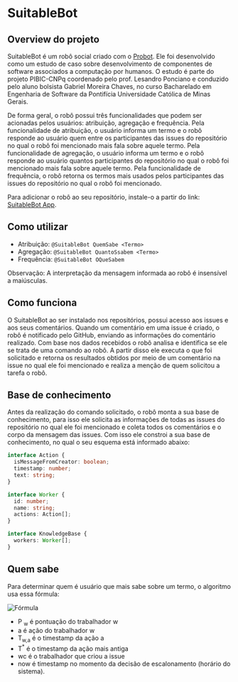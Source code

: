 # SuitableBot

## Overview do projeto

SuitableBot é um robô social criado com o [Probot](https://probot.github.io).
Ele foi desenvolvido como um estudo de caso sobre desenvolvimento de componentes de software associados a computação por humanos.
O estudo é parte do projeto PIBIC-CNPq coordenado pelo prof. Lesandro Ponciano e conduzido pelo aluno bolsista Gabriel Moreira Chaves, no curso Bacharelado em Engenharia de Software da Pontifícia Universidade Católica de Minas Gerais.

De forma geral, o robô possui três funcionalidades que podem ser acionadas pelos usuários: atribuição, agregação e frequência.
Pela funcionalidade de atribuição, o usuário informa um termo e o robô responde ao usuário quem entre os participantes das issues do repositório no qual o robô foi mencionado mais fala sobre aquele termo.
Pela funcionalidade de agregação, o usuário informa um termo e o robô responde ao usuário quantos participantes do repositório no qual o robô foi mencionado mais fala sobre aquele termo.
Pela funcionalidade de frequência, o robô retorna os termos mais usados pelos participantes das issues do repositório no qual o robô foi mencionado.

Para adicionar o robô ao seu repositório, instale-o a partir do link: [SuitableBot App](https://github.com/apps/suitablebot).

## Como utilizar

- Atribuição: `@SuitableBot QuemSabe <Termo>`
- Agregação: `@SuitableBot QuantoSsabem <Termo>`
- Frequência: `@SuitableBot OQueSabem`

Observação: A interpretação da mensagem informada ao robô é insensível a maiúsculas.

## Como funciona

O SuitableBot ao ser instalado nos repositórios, possui acesso aos issues e aos seus comentários.
Quando um comentário em uma issue é criado, o robô é notificado pelo GitHub, enviando as informações do comentário realizado.
Com base nos dados recebidos o robõ analisa e identifica se ele se trata de uma comando ao robô.
A partir disso ele executa o que foi solicitado e retorna os resultados obtidos por meio de um comentário na issue no qual ele foi mencionado e realiza a menção de quem solicitou a tarefa o robô.

## Base de conhecimento

Antes da realização do comando solicitado, o robô monta a sua base de conhecimento, para isso ele solicita as informações de todas as issues do repositório no qual ele foi mencionado e coleta todos os comentários e o corpo da mensagem das issues. Com isso ele constroi a sua base de conhecimento, no qual o seu esquema está informado abaixo:

```typescript
interface Action {
  isMessageFromCreator: boolean;
  timestamp: number;
  text: string;
}

interface Worker {
  id: number;
  name: string;
  actions: Action[];
}

interface KnowledgeBase {
  workers: Worker[];
}
```

## Quem sabe

Para determinar quem é usuário que mais sabe sobre um termo, o algoritmo usa essa fórmula:

<img alt="Fórmula" src="https://latex.codecogs.com/svg.latex?P_{w}%20=%20\sum_{a%20\in%20actions}%20\left(%201%20-%20\frac{now%20-%20T_{w,%20a}}{now%20-%20min(T^*)}%20+%20\begin{cases}0.5%20&%20w%20\in%20wc%20\\%200%20&%20w%20\in%20wc\end{cases}%20\right)">

- P <sub>w</sub> é pontuação do trabalhador w
- a é ação do trabalhador w
- T<sub>w,a</sub> é o timestamp da ação a
- T<sup>*</sup> é o timestamp da ação mais antiga
- wc é o trabalhador que criou a issue
- now é timestamp no momento da decisão de escalonamento (horário do sistema).
